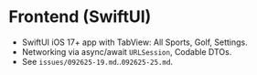 # Frontend (SwiftUI)

- SwiftUI iOS 17+ app with TabView: All Sports, Golf, Settings.
- Networking via async/await `URLSession`, Codable DTOs.
- See `issues/092625-19.md`..`092625-25.md`.
